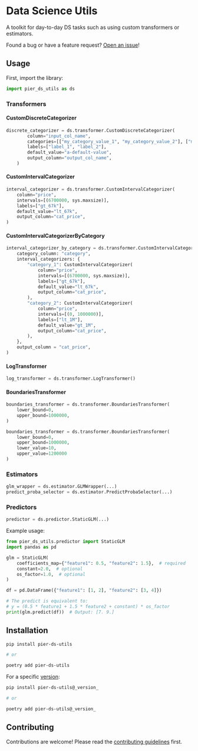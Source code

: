 # Data Science Utils

A toolkit for day-to-day DS tasks such as using custom transformers or
estimators.

Found a bug or have a feature request?
[Open an issue](https://github.com/pier-digital/pier-ds-utils/issues/new/choose)!

## Usage

First, import the library:

```python
import pier_ds_utils as ds
```

### Transformers

#### CustomDiscreteCategorizer

```python
discrete_categorizer = ds.transformer.CustomDiscreteCategorizer(
        column="input_col_name",
        categories=[["my_category_value_1", "my_category_value_2"], ["my_category_value_3"]],
        labels=["label_1", "label_2"],
        default_value="a-default-value",
        output_column="output_col_name",
    )
```

#### CustomIntervalCategorizer

```python
interval_categorizer = ds.transformer.CustomIntervalCategorizer(
    column="price",
    intervals=[(6700000, sys.maxsize)],
    labels=["gt_67k"],
    default_value="lt_67k",
    output_column="cat_price",
)
```

#### CustomIntervalCategorizerByCategory

```python
interval_categorizer_by_category = ds.transformer.CustomIntervalCategorizerByCategory(
    category_column: "category",
    interval_categorizers: {
        "category_1": CustomIntervalCategorizer(
            column="price",
            intervals=[(6700000, sys.maxsize)],
            labels=["gt_67k"],
            default_value="lt_67k",
            output_column="cat_price",
        ),
        "category_2": CustomIntervalCategorizer(
            column="price",
            intervals=[(0, 1000000)],
            labels=["lt_1M"],
            default_value="gt_1M",
            output_column="cat_price",
        ),
    },
    output_column = "cat_price",
)
```

#### LogTransformer

```python
log_transformer = ds.transformer.LogTransformer()
```

#### BoundariesTransformer

```python
boundaries_transformer = ds.transformer.BoundariesTransformer(
    lower_bound=0,
    upper_bound=1000000,
)
```

```python
boundaries_transformer = ds.transformer.BoundariesTransformer(
    lower_bound=0,
    upper_bound=1000000,
    lower_value=10,
    upper_value=1200000
)
```


### Estimators

```python
glm_wrapper = ds.estimator.GLMWrapper(...)
predict_proba_selector = ds.estimator.PredictProbaSelector(...)
```

### Predictors

```python
predictor = ds.predictor.StaticGLM(...)
```

Example usage:

```python
from pier_ds_utils.predictor import StaticGLM
import pandas as pd

glm = StaticGLM(
    coefficients_map={"feature1": 0.5, "feature2": 1.5},  # required
    constant=2.0,  # optional
    os_factor=1.0,  # optional
)

df = pd.DataFrame({"feature1": [1, 2], "feature2": [3, 4]})

# The predict is equivalent to:
# y = (0.5 * feature1 + 1.5 * feature2 + constant) * os_factor
print(glm.predict(df))  # Output: [7. 9.]
```

## Installation

```bash
pip install pier-ds-utils

# or

poetry add pier-ds-utils
```

For a specific
[version](https://github.com/pier-digital/pier-ds-utils/releases):

```bash
pip install pier-ds-utils@_version_

# or

poetry add pier-ds-utils@_version_
```

## Contributing

Contributions are welcome! Please read the
[contributing guidelines](CONTRIBUTING.md) first.
